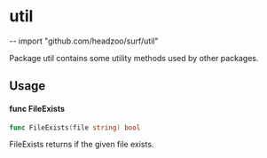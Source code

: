 # util
--
    import "github.com/headzoo/surf/util"

Package util contains some utility methods used by other packages.

## Usage

#### func  FileExists

```go
func FileExists(file string) bool
```
FileExists returns if the given file exists.
